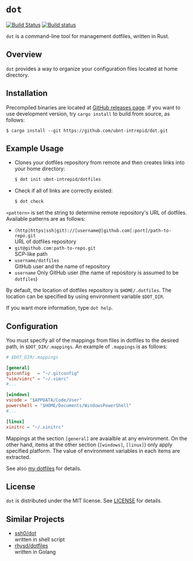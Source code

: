 # `dot`
[![Build Status](https://travis-ci.org/ubnt-intrepid/dot.svg?branch=master)](https://travis-ci.org/ubnt-intrepid/dot)
[![Build status](https://ci.appveyor.com/api/projects/status/mleixxiv2p6saqpw/branch/master?svg=true)](https://ci.appveyor.com/project/ubnt-intrepid/dot/branch/master)

`dot` is a command-line tool for management dotfiles, written in Rust.

## Overview
`dot` provides a way to organize your configuration files located at home directory.

## Installation
Precompiled binaries are located at [GitHub releases page](https://github.com/ubnt-intrepid/dot/releases/latest).
If you want to use development version, try `cargo install` to build from source, as follows:

```shell-session
$ cargo install --git https://github.com/ubnt-intrepid/dot.git
```

## Example Usage
* Clones your dotfiles repository from remote and then creates links into your home directory:  
  ```sh
  $ dot init ubnt-intrepid/dotfiles
  ```

* Check if all of links are correctly existed:
  ```sh
  $ dot check
  ```

`<pattern>` is set the string to determine remote repository's URL of dotfiles.
Available patterns are as follows:

* `(http|https|ssh|git)://[username@]github.com[:port]/path-to-repo.git`  
  URL of dotfiles repository
* `git@github.com:path-to-repo.git`  
  SCP-like path
* `username/dotfiles`  
  GitHub user and the name of repository
* `username`
  Only GitHub user (the name of repository is assumed to be `dotfiles`)

By default, the location of dotfiles repository is `$HOME/.dotfiles`.
The location can be specified by using environment variable `$DOT_DIR`.

If you want more information, type `dot help`.

## Configuration
You must specify all of the mappings from files in dotfiles to the desired path, in `$DOT_DIR/.mappings`.
An example of `.mappings` is as follows:

```toml
# $DOT_DIR/.mappings

[general]
gitconfig   = "~/.gitconfig"
"vim/vimrc" = "~/.vimrc"
#...

[windows]
vscode = "$APPDATA/Code/User"
powershell = "$HOME/Documents/WindowsPowerShell"
#...

[linux]
xinitrc = "~/.xinitrc"
```

Mappings at the section `[general]` are avaialble at any environment.
On the other hand, items at the other section (`[windows]`, `[linux]`) only apply specified platform.
The value of environment variables in each items are extracted.

See also [my dotfiles](https://github.com/ubnt-intrepid/dotfiles) for details.

## License
`dot` is distributed under the MIT license.
See [LICENSE](LICENSE) for details.

## Similar Projects
- [ssh0/dot](https://github.com/ssh0/dot)  
  written in shell script
- [rhysd/dotfiles](https://github.com/rhysd/dotfiles)  
  written in Golang
